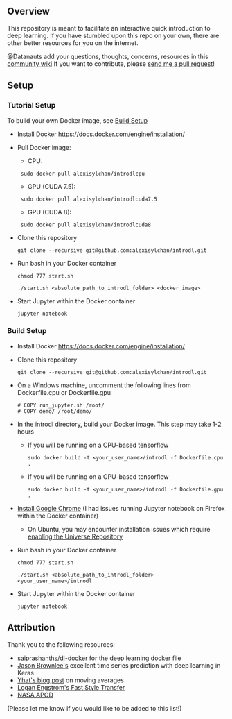 ## Overview
This repository is meant to facilitate an interactive quick introduction to deep learning.
If you have stumbled upon this repo on your own, there are other better resources for you on the internet.

@Datanauts add your questions, thoughts, concerns, resources in this [community wiki](https://github.com/alexisylchan/introdl/wiki)
If you want to contribute, please [send me a pull request](https://yangsu.github.io/pull-request-tutorial/)!

## Setup
### Tutorial Setup 
To build your own Docker image, see [Build Setup](#build-setup)

- Install Docker https://docs.docker.com/engine/installation/ 
- Pull Docker image:
    - CPU:
    
    ``` sudo docker pull alexisylchan/introdlcpu```
    - GPU (CUDA 7.5):
    
    ``` sudo docker pull alexisylchan/introdlcuda7.5```
    - GPU (CUDA 8):
    
    ``` sudo docker pull alexisylchan/introdlcuda8```
    
- Clone this repository 

    ```git clone --recursive git@github.com:alexisylchan/introdl.git```
    
- Run bash in your Docker container

  ```chmod 777 start.sh```
  
  ```./start.sh <absolute_path_to_introdl_folder> <docker_image>```

- Start Jupyter within the Docker container

  ```jupyter notebook```
 

### Build Setup <a id="build-setup"></a>
- Install Docker https://docs.docker.com/engine/installation/ 
- Clone this repository 

    ```git clone --recursive git@github.com:alexisylchan/introdl.git```

- On a Windows machine, uncomment the following lines from Dockerfile.cpu or Dockerfile.gpu 
    ```
    # COPY run_jupyter.sh /root/
    # COPY demo/ /root/demo/
    ```

- In the introdl directory, build your Docker image. This step may take 1-2 hours
  - If you will be running on a CPU-based tensorflow  
  
    ```sudo docker build -t <your_user_name>/introdl -f Dockerfile.cpu .```    
  - If you will be running on a GPU-based tensorflow
  
    ```sudo docker build -t <your_user_name>/introdl -f Dockerfile.gpu .```    
    
- [Install Google Chrome](https://www.google.com/chrome/browser/desktop/index.html) (I had issues running Jupyter notebook on Firefox within the Docker container)
  - On Ubuntu, you may encounter installation issues which require [enabling the Universe Repository](http://askubuntu.com/questions/148638/how-do-i-enable-the-universe-repository)
- Run bash in your Docker container

  ```chmod 777 start.sh```
  
  ```./start.sh <absolute_path_to_introdl_folder> <your_user_name>/introdl```

- Start Jupyter within the Docker container

  ```jupyter notebook```

## Attribution
Thank you to the following resources:
- [saiprashanths/dl-docker](https://github.com/saiprashanths/dl-docker) for the deep learning docker file
- [Jason Brownlee's](http://machinelearningmastery.com/time-series-prediction-with-deep-learning-in-python-with-keras/) excellent time series prediction with deep learning in Keras
- [Yhat's blog post](http://blog.yhat.com/posts/stock-data-python.html) on moving averages
- [Logan Engstrom's Fast Style Transfer](https://github.com/lengstrom/fast-style-transfer)
- [NASA APOD](http://apod.nasa.gov/) 

(Please let me know if you would like to be added to this list!)

